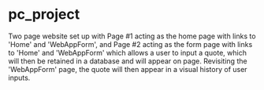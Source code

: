 # pc_project

Two page website set up with Page #1 acting as the home page with links to 'Home' and 'WebAppForm', 
and Page #2 acting as the form page with links to 'Home' and 'WebAppForm' which allows a user to input a quote, 
which will then be retained in a database and will appear on page. 
Revisiting the 'WebAppForm' page, the quote will then appear in a visual history of user inputs.
